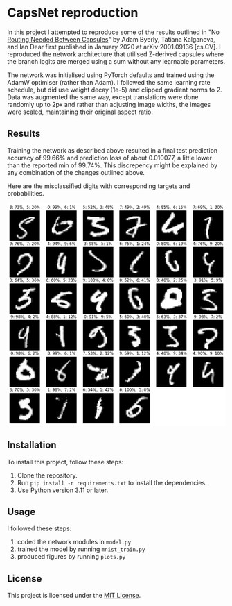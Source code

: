 # CapsNet reproduction

In this project I attempted to reproduce some of the results outlined in "[No Routing Needed Between Capsules](https://doi.org/10.48550/arXiv.2001.09136)" by Adam Byerly, Tatiana Kalganova, and Ian Dear first published in January 2020 at arXiv:2001.09136 \[cs.CV\]. I reproduced the network architecture that utilised Z-derived capsules where the branch logits are merged using a sum without any learnable parameters.

The network was initialised using PyTorch defaults and trained using the AdamW optimiser (rather than Adam). I followed the same learning rate schedule, but did use weight decay (1e-5) and clipped gradient norms to 2. Data was augmented the same way, except translations were done randomly up to 2px and rather than adjusting image widths, the images were scaled, maintaining their original aspect ratio.

## Results

Training the network as described above resulted in a final test prediction accuracy of 99.66% and prediction loss of about 0.010077, a little lower than the reported min of 99.74%. This discrepency might be explained by any combination of the changes outlined above.

Here are the misclassified digits with corresponding targets and probabilities.

![alt text](https://github.com/LachlanGibson/CapsNet/blob/main/figures/misclassified.png?raw=true)

## Installation

To install this project, follow these steps:

1. Clone the repository.
2. Run `pip install -r requirements.txt` to install the dependencies.
3. Use Python version 3.11 or later.

## Usage

I followed these steps:

1. coded the network modules in `model.py`
2. trained the model by running `mnist_train.py`
3. produced figures by running `plots.py`

## License

This project is licensed under the [MIT License](https://github.com/LachlanGibson/CapsNet/blob/main/LICENSE).
